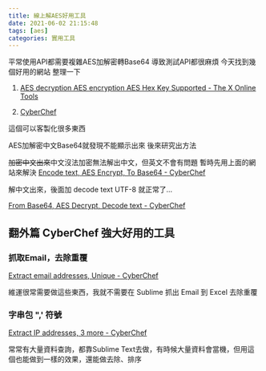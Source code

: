 ```yaml
---
title: 線上解AES好用工具
date: 2021-06-02 21:15:48
tags: [aes]
categories: 實用工具
---
```


平常使用API都需要複雜AES加解密轉Base64
導致測試API都很麻煩
今天找到幾個好用的網站
整理一下

<!--more-->


1. [AES decryption AES encryption AES Hex Key Supported - The X Online Tools](https://the-x.cn/en-us/cryptography/Aes.aspx)


2. [CyberChef](https://gchq.github.io/CyberChef/)

這個可以客製化很多東西

AES加解密中文Base64就發現不能顯示出來
後來研究出方法

~~加密中文出來~~中文沒法加密無法解出中文，但英文不會有問題
暫時先用上面的網站來解決
[Encode text, AES Encrypt, To Base64 - CyberChef](https://gchq.github.io/CyberChef/#recipe=Encode_text('UTF-8%20(65001)')AES_Encrypt(%7B'option':'UTF8','string':'20F1aR41efffffff'%7D,%7B'option':'UTF8','string':'20F1aR41efffffff'%7D,'CBC','Raw','Raw',%7B'option':'Hex','string':''%7D)To_Base64('A-Za-z0-9%2B/%3D')&input=YWJj5Lit5paHYWJj)


解中文出來，後面加 decode text UTF-8 就正常了...


[From Base64, AES Decrypt, Decode text - CyberChef](https://gchq.github.io/CyberChef/#recipe=From_Base64('A-Za-z0-9%2B/%3D',true)AES_Decrypt(%7B'option':'UTF8','string':'20F1aR41efffffff'%7D,%7B'option':'UTF8','string':'20F1aR41efffffff'%7D,'CBC','Raw','Raw',%7B'option':'Hex','string':''%7D,%7B'option':'Hex','string':''%7D)Decode_text('UTF-8%20(65001)')&input=QnEvc2xmcFAxSWR1YTFwUXNOV0hHUT09)


## 翻外篇   CyberChef  強大好用的工具

### 抓取Email，去除重覆

[Extract email addresses, Unique - CyberChef](https://gchq.github.io/CyberChef/#recipe=Extract_email_addresses(false)Unique('Line%20feed')&input=ZmZmZkBmZmYuY29tCmRkZGRAZmZmLmNvbSwgeHh4eEBmZmZmLmNvbQpmZmZmQGZmZi5jb20KZmZmZkBmZmYuY29t)

維運很常需要做這些東西，我就不需要在 Sublime 抓出 Email 到 Excel 去除重覆

### 字串包 ",' 符號

[Extract IP addresses, 3 more - CyberChef](https://gchq.github.io/CyberChef/#recipe=Extract_IP_addresses(true,false,false,false/disabled)Unique('Line%20feed')Find_/_Replace(%7B'option':'Regex','string':'(.%2B)'%7D,'%5C'$1%5C',',true,false,true,false)Sort('Line%20feed',false,'Alphabetical%20(case%20sensitive)'))

常常有大量資料查詢，都靠Sublime Text去做，有時候大量資料會當機，但用這個也能做到一樣的效果，還能做去除、排序

